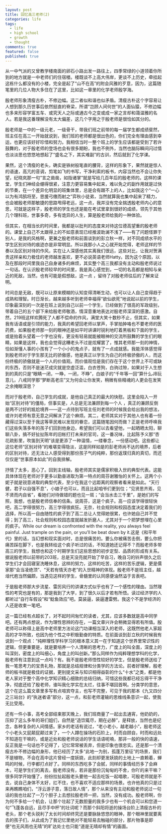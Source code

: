 ```yaml
---
layout: post
title: 回忆高三老师(2)
categories: life
tags:
  - life
  - high school
  - growth
  - thought
comments: true
featured: false
published: true
---
```


从一中气派的又曾教学楼南面的卵石小路出发一路往上，四季常绿的小道领着你所到的地方就是一中老师们的住宿楼。楼既谈不上高大伟岸，更谈不上历史，牵挂起这栋什么都没有的小楼，完全是起了“山不在高”的附会风雅的歹意，因为，这篇随笔里的几位人物大多住在了这里，比如这一章里的化学老师殷学海。

殷老师形象清瘦古朴，不修边幅。这二者似和谐也似矛盾。清瘦古朴这个字容易让人想到那久历世事后依然挺直的脊梁，所谓“岂顾人间何世”的人面仙猿，不修边幅也多来形容学富五车、或究天人之际或通古今之变或成一家之言却和蔼温雅的名人。若是我这番理解没有太大偏差，这几个字用之于殷老师是很恰如其分的。

殷老师是一中的一级元老，一级骨干，带我们班之前带的每一届学生都成绩斐然，班主任在高三一开始就说到，我们班的老师都是很出色的，你们完全有理由感到幸运，也更应该好好珍惜和努力。我相信当时一整个班上的学生应该都是受到了若许鼓舞的，对于殷老师的登场也会有很多期盼，我也不例外，当然也脑际瞬间闪过情也淡淡思也悠悠地想起了“盛名之下，其实难副”的古训，然后就到了化学课。

果然，这个清瘦的老头，确实是铁树般笔直的腰背，这样的形象下，果然就是惊人的语速，高亢的音调，剪笔如飞的书写，干净利索的板书，内容当然也不会让你失望，纪晓岚那一句“言之凿凿，如指诸掌”就是写给几百年后的殷老师的。这样的课堂，学生们神经会绷得很紧，注意力更容易集中起来，难以免之的副作用就是过快的节奏，在一个差异化明显的班集体里，总是会有跟不上的人，比如我这个“一心以为有鸿鹄将至，思援弓缴而射之”弈秋小徒弟，当然就算我也集中起来了精力，也会被殷老师那敏捷的思路甩得老远，这一点，我并没有完全揣透殷老师内心的意思，可就是这样子，殷老师的学生也还是能在考试里拿到很好的成绩，领先于其他几个理科班，世事多奇，多有诡异的人生，算是殷老师给我的一种体验。

但其实，在相当长的时间里，我都是以批判的态度来对待这位德高望重的殷老师的。课堂上自己不太跟得上的不如意表现已经推波助澜不浅了——有了问题怪罪于别人，是我的风格啊，更兼之殷老师和前面谈到的彭立秋一样，对不同成绩水平的学生区别对待的痕迹亦是非常明显。所以我那小人之心就开始觉得，老师这样的节奏以及区别对待的作风，实在让人深感他其实离我们很远，这些对比，让我对贺满贵这样亲和力极佳的老师越发喜欢，更不必说英语老师Hatty。因为这个原因，以及在那段时间里我自己自身诸多的麻烦，其实整个高三我都没有主动和殷老师说过一句话。在认识殷老师较早的时间里，我是真心感觉到，一切的名高都是相知与亲近的死敌，当然，也有可能是假想敌，这一点 ，留待了对殷老师往后的了解来证明。

时间总是无敌，既可以让原来模糊的认知变得清晰生动，也可以让人自己变得趋于成熟和理智。时日渐长，越来越多听到老师幸福得“欲仙欲死”地说起以前的学生，印象最深刻的一次是在班上说到自己以前一个学生，已经做到了很高的军政级别，带着自己的五个部下来给殷老师敬酒，情深意重地表达对殷老师深深的感激。自然，219班这样欢腾死了人都不偿命的作风，满堂大笑十数秒不止，但其实，如果我有话语或是引领的能力，我真的希望回老师以掌声，手掌拍肿咯也不要老师的医药费，如果殷老师那一刻的眼神还是如平时讲课时锐利地盯着黑板和下面的学生，或是抬着头望着一个字也没有，更没有轻易就能被眼神的交流所鼓舞的学生们的眼睛，如果是这样，我也会觉得这糟老头不过是炫耀罢了，惟其老师那一刻的神情，恰如渐懂人事的小孩有了一个小小的鬼点子，就有了一点成就感。我能浑体感觉得到殷老师对于学生那无比的骄傲感，他是真正以学生为自己的终极骄傲的人，而这份终极的骄傲就是一个人的价值观。而价值观恰是我们存在于这个世界上不可或缺的东西，否则不是迷茫成灾就是空虚泛滥，白衣苍狗，白驹过隙，如果对于人生想到的真的只是“眼睛一闭，一睁，一闭，不睁”，白娘子的“千年等一回”算什么JB玩意儿，八戒同学那“梦断高老庄”又为何会让你发笑，稍微有些精魂的人更会在发笑之余掩眼深思？

而对于殷老师，自己学生的成就，是他自己真正的最大的快慰。这里会陷入一开始“区别对待”的僵局，但事实是，人总是无法兼顾到每一个人 ，真正的兼顾反倒是两不讨好的尴尬境界——这一点待到写班主任刘老师的时候我会给出我的想法，或许刘老师有意无意之间解决了这个麻烦。其二，老师其实对于其他人也有着一份藏得过深以至于我这等草民难以发现的眷恋，这篇随笔因何而做？正是老师呼唤我们这些失落多年的孩子们回到他身边，希望我们可以去看望他，一起晒晒太阳，聊聊八卦，搞不好扯扯陈年的旧帐打打未来的官司，这一番况味，比起陈予义那“杏花疏影里，吹笛到天明”该是更添了一种温情，一缕眷念，一份感动吧。这些都让这位老师“区别对待”的难堪变得隐淡，这是同样如是的彭老师尚不达的境界，后者的区别对待，还无法让人感受得到那份孩子气的纯粹，那份返璞归真的真切，而还仅仅是“世事原本如此”的自我排解。

抒情了太多，恶心了。回到主线轴，殷老师其实是儒家积极入世的典型代表。这能具体体现在老师对于更多以勤奋进取为第一特点的周芬谢雅怡的关怀上。这两个小妮子就是锐意进取的典型代表，至少在我这个远距离的观察者看来是如此。“天行健，君子以自强不息”，小娘子也可以，而且比起咱爷们更到位；“见贤思齐焉，见不贤而内自省”，看她们对待做错的题也见一斑；“会当水击三千里”，是她们的写照，我想，也是殷老师信奉的信条。说周芬，这是个疯子。高一应该学得很轻快吧，高二学得很努力，高三学得很疯狂。无奈，社会规则和校园态度决定着我们的选择，所以高一自由随性的疯子到了高二总让人觉得她很累，也许她自己并不觉得；到了高三，社会规则和校园态度就越发折磨人，尤其对于一个把梦想埋在心里的疯子。While our dream is confronted with the reality, you always feel painful. Just trample on the pain, or you’ll be beat down by it.这是《和平年代》里的话，当幻想和现实面对时，总是很痛苦的。要么你被痛苦击倒，要么你把痛苦踩在脚下，也是我转给这个疯子听过的话，不知道她还记得不？而殷老师多带高三的学生，我想也和这个时期学生们这些思想的初步定型、品质的形成有关系。据说殷老师以前带的203班，总是天没亮就开始了早自习，晚自习的铃声很久之后学生们才会回寝室洗睡休息，这样的努力，这样的吃苦，这样的苦乐逻辑，更是儒家那“会当凌绝顶”、“天若有情天亦老”的入世精神的体现。殷老师不是班主任，越俎代庖当然偏颇，当遇见这样的学生，骨髓里的认同感便油然溢于言表吧。

于是殷老师那大步流星、雷厉风行的讲课方式似乎也有了一个感性的理由。当然理性的考究也是有的，那是我到了大学，到了很久以后才若有所悟。读过经济学的人都听过“自行车假设”和“鲶鱼效应”吧。莫装逼，装逼遭雷劈。我这个不是学经济的人还是收束一笔吧。

这一篇已经有点超长了，对不起时间匆忙的读者，尤其，应该多数就是高中同学吧。还有两点想说，作为理性思辨的存在，一篇文章兴许会稍微显得若有所值。殷老师可以称得上是高中老师里方法论这门功课相当深入的老师，这既然他老人家超高的才华所致，也因为他个性之中积极勤奋的特质。在前面谈到彭立秋的时候我有说到一个观点：“纯粹理性学科学习的根本意义其一在于知道这个世界里常识性的逻辑，但更重要是，就是要培养一个人清晰的思考力，广度上的叫全面，深度上的叫深刻，密度上的叫细心，角度上的叫创新。”那么同样作为纯粹理想学科的化学，殷老师有注意到这一点吗？有。我不是殷老师悟性较好的学生，但是殷老师送给了我一笔思考力的宝贵礼物，那就是总结规律和分类学的方法论。前者好理解，殷老师的板书就是极佳的证据，更别提文采与知识相得益彰的什么“十水”之类，都是他老人家对于整个高中化学知识精心细致的总结归纳，可惜这些我都已经忘得干干净净，彻底还给了殷老师，谁叫我化学实在太烂，往事不堪回首啊。分类学的意思，这个在这么篇文章里多写有点喧宾夺主，也写不完整，可见于我的那本《九又四分之三站台》的“执迷者语”部分，这一点，和彭老师灌输的思维线条意识一起，使我无比受用。

还有一件小事，高考全部结束那天晚上，我们班商量了一起出去通宵，他奶奶的，压抑了这么多年的哥们姐们，自然是“造饮辄尽，期在必醉”，是释放，当然也是纪念，各种复杂的人间情感。家乡的老话有说过，“老小老小，越老越小”，殷老师这个小老头又屁颠屁颠过来了，一个人蹲在操场的石阶上，时而自顾自，时而和远处不知道在干嘛的，或是近处和殷老师说话的学生话语呢喃，那非一般的快的语速，反正我是一句话也不记得了，记忆常常被丢弃，但是印象也很忠实。还是那一个清瘦古朴不修边幅的身形，他已经历了太多“此地一为别，孤蓬万里征”的场景，我们不是植物，不会在高中这片曾经一度妖娆，此刻却更发妖娆的土地上一直赖着，蝉鸣的时候，行李都打点好了。同样的东西吃多了会腻，同样的事情经历多了会麻木，可是学生们的离去，殷老师没有，若非是那份沉甸甸的不舍，你吖的来干嘛？很多同学开始懂了，纷纷拉扯起殷老头要他一起去吃饭一起唱歌，可殷老师就是不去，说自己身体不太好，扛不住，也不喜欢不适应那样的场景。也许他真的只是过来再瞧瞧咱们，“浮云游子意，落日故人情”，那个从来没有主动和殷老师说过一句话的我也壮起了一万个胆子上去想拉殷老师一把，当然，没有成功。殷老师啊，你为何不多给一个机会，让那个壮起了无数胆量的我多少也有一个机会可以和您道一句“飞蓬各自远，且尽手中杯”的壮词呢？而那个斜阳将逝的操场台阶上清瘦古朴的老头，那个老头锐利了太长时间却终究还是要脉脉悠悠的眼神，那个眼神里就要离去的孩子们，从此成为了我记忆里绝对不能轻易去触碰的部分，那片物事是即便“也无风雨也无晴”的旷达处士也只能“道是无晴却有情”的画面。

